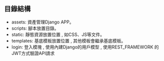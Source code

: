 目錄結構
---
* assets: 資產管理Django APP。
* scripts: 腳本放置目錄。
* static: 靜態資源放置位置 , 如CSS、JS等文件。
* templates: 基底模板放置位置 , 其他模板會繼承基底模板。
* login: 登入模塊 , 使用內建Django的用戶模型 , 使用REST_FRAMEWORK 的 JWT方式驗證API請求

